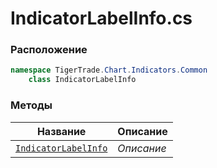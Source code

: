 
# IndicatorLabelInfo.cs
### Расположение
```csharp
namespace TigerTrade.Chart.Indicators.Common  
    class IndicatorLabelInfo
```

### Методы
| Название | Описание |
| --- | --- |
| [`IndicatorLabelInfo`](./Методы/IndicatorLabelInfo.md) | *Описание* |
